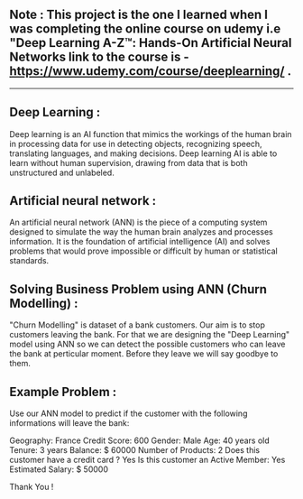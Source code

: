  Note : This project is the one I learned when I was completing the online course on udemy i.e "Deep Learning A-Z™: Hands-On Artificial Neural Networks
        link to the course is - https://www.udemy.com/course/deeplearning/ . 
 ------------------------------------------------------------------------------------------------------------------------------------------------------------------------
 ------------------------------------------------------------------------------------------------------------------------------------------------------------------------
 Deep Learning :
 --------------
  Deep learning is an AI function that mimics the workings of the human brain in processing data for use in detecting objects, recognizing speech, translating languages,   and making decisions. Deep learning AI is able to learn without human supervision, drawing from data that is both unstructured and unlabeled.
  
Artificial neural network :
--------------------------
  An artificial neural network (ANN) is the piece of a computing system designed to simulate the way the human brain analyzes and processes information. It is the         foundation of artificial intelligence (AI) and solves problems that would prove impossible or difficult by human or statistical standards.
  
Solving Business Problem using ANN (Churn Modelling) :
-----------------------------------------------------
  "Churn Modelling" is dataset of a bank customers. Our aim is to stop customers leaving the bank. For that we are designing the "Deep Learning" model using ANN so we 
   can detect the possible customers who can leave the bank at perticular moment. Before they leave we will say goodbye to them. 

Example Problem :
----------------
  Use our ANN model to predict if the customer with the following informations will leave the bank: 

  Geography: France
  Credit Score: 600
  Gender: Male
  Age: 40 years old
  Tenure: 3 years
  Balance: \$ 60000
  Number of Products: 2
  Does this customer have a credit card ? Yes
  Is this customer an Active Member: Yes
  Estimated Salary: \$ 50000
  
Thank You !
  
